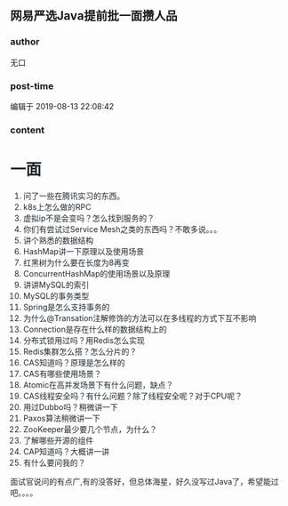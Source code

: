 ## 网易严选Java提前批一面攒人品
### author 
无口
### post-time 

编辑于  2019-08-13 22:08:42
### content 
<div class="post-topic-des nc-post-content">
 <h1 style="color: rgb(36,41,46);">
  一面
 </h1>
 <ol style="color: rgb(36,41,46);">
  <li>
   问了一些在腾讯实习的东西。
  </li>
  <li>
   k8s上怎么做的RPC
  </li>
  <li>
   虚拟ip不是会变吗？怎么找到服务的？
  </li>
  <li>
   你们有尝试过Service Mesh之类的东西吗？不敢多说。。。
  </li>
  <li>
   讲个熟悉的数据结构
  </li>
  <li>
   HashMap讲一下原理以及使用场景
  </li>
  <li>
   红黑树为什么要在长度为8再变
  </li>
  <li>
   ConcurrentHashMap的使用场景以及原理
  </li>
  <li>
   讲讲MySQL的索引
  </li>
  <li>
   MySQL的事务类型
  </li>
  <li>
   Spring是怎么支持事务的
  </li>
  <li>
   为什么@Transation注解修饰的方法可以在多线程的方式下互不影响
  </li>
  <li>
   Connection是存在什么样的数据结构上的
  </li>
  <li>
   分布式锁用过吗？用Redis怎么实现
  </li>
  <li>
   Redis集群怎么搭？怎么分片的？
  </li>
  <li>
   CAS知道吗？原理是怎么样的
  </li>
  <li>
   CAS有哪些使用场景？
  </li>
  <li>
   Atomic在高并发场景下有什么问题，缺点？
  </li>
  <li>
   CAS线程安全吗？有什么问题？除了线程安全呢？对于CPU呢？
  </li>
  <li>
   用过Dubbo吗？稍微讲一下
  </li>
  <li>
   Paxos算法稍微讲一下
  </li>
  <li>
   ZooKeeper最少要几个节点，为什么？
  </li>
  <li>
   了解哪些开源的组件
  </li>
  <li>
   CAP知道吗？大概讲一讲
  </li>
  <li>
   有什么要问我的？
  </li>
 </ol>
 <div>
  <span style="color: rgb(36,41,46);">
   面试官说问的有点广,有的没答好，但总体海星，好久没写过Java了，希望能过吧。。。。
  </span>
 </div>
 <span>
 </span>
</div>
